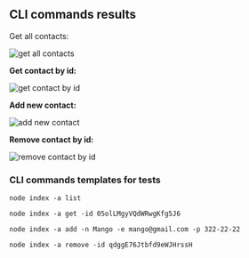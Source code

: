 ## CLI commands results

<p style="color:blue fontWeight:bold">Get all contacts:</p>

![get all contacts](https://monosnap.com/image/WHbL2y6OGfwl9oDYpCjfJaGJwIzFQO "Click will open image in a new tab")

**Get contact by id:**

![get contact by id](https://monosnap.com/image/yF2N4Roe2kzl272ABJx9KFfRR4KdcA "Click will open image in a new tab")

**Add new contact:**

![add new contact](https://monosnap.com/image/1222ou8vA93M1zrgY76SlYoGEIz46l "Click will open image in a new tab")

**Remove contact by id:**

![remove contact by id](https://monosnap.com/image/8FtOTXa1MY90mZJOqwZk5mcdEcDNqM "Click will open image in a new tab")

### CLI commands templates for tests

```
node index -a list
```

```
node index -a get -id 05olLMgyVQdWRwgKfg5J6
```

```
node index -a add -n Mango -e mango@gmail.com -p 322-22-22
```

```
node index -a remove -id qdggE76Jtbfd9eWJHrssH
```
